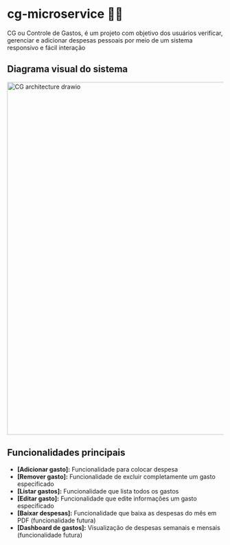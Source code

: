 # cg-microservice 📝💵

CG ou Controle de Gastos, é um projeto com objetivo dos usuários verificar, gerenciar e adicionar despesas pessoais por meio de um sistema responsivo e fácil interação

## Diagrama visual do sistema

<img width="1248" height="822" alt="CG architecture drawio" src="https://github.com/user-attachments/assets/e4bd689b-8d71-4777-ad0c-6faeec3ab1e2" />

## Funcionalidades principais 

* **[Adicionar gasto]:** Funcionalidade para colocar despesa
* **[Remover gasto]:** Funcionalidade de excluir completamente um gasto especificado
* **[Listar gastos]:** Funcionalidade que lista todos os gastos
* **[Editar gasto]:** Funcionalidade que edite informações um gasto especificado
* **[Baixar despesas]:** Funcionalidade que baixa as despesas do mês em PDF (funcionalidade futura)
* **[Dashboard de gastos]:** Visualização de despesas semanais e mensais (funcionalidade futura)
